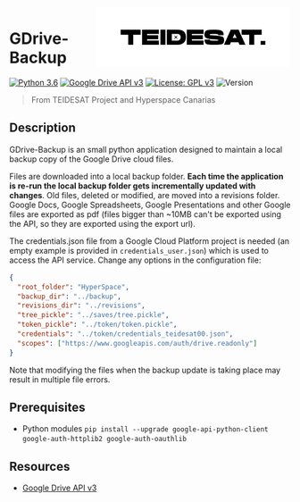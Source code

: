 <img width="350" src="logo.png" align="right" />

# GDrive-Backup
[![Python 3.6](https://img.shields.io/badge/python-3.6-blue.svg)](https://www.python.org/downloads/release/python-360/)
[![Google Drive API v3](https://img.shields.io/badge/GDrive%20API-v3-blue.svg)](https://developers.google.com/drive/api/v3/reference?hl=es)
[![License: GPL v3](https://img.shields.io/badge/License-GPLv3-green.svg)](https://www.gnu.org/licenses/gpl-3.0)
![Version](https://img.shields.io/badge/alpha-0.1.0-yellow.svg)

> From TEIDESAT Project and Hyperspace Canarias

## Description

GDrive-Backup is an small python application designed to maintain a local backup copy
of the Google Drive cloud files.

Files are downloaded into a local backup folder. **Each time the application is re-run
the local backup folder gets incrementally updated with changes**. Old files, deleted or
modified, are moved into a revisions folder. Google Docs, Google Spreadsheets,
Google Presentations and other Google files are exported as pdf (files bigger
than ~10MB can't be exported using the API, so they are exported using the export url).   

The credentials.json file from a Google Cloud Platform project is needed (an empty example
is provided in `credentials_user.json`) which is used to access the API service. Change any options
in the configuration file:

```json
{
  "root_folder": "HyperSpace",
  "backup_dir": "../backup",
  "revisions_dir": "../revisions",
  "tree_pickle": "../saves/tree.pickle",
  "token_pickle": "../token/token.pickle",
  "credentials": "../token/credentials_teidesat00.json",
  "scopes": ["https://www.googleapis.com/auth/drive.readonly"]
}
```

Note that modifying the files when the backup update is taking place may result in multiple file errors.

## Prerequisites

- Python modules `pip install --upgrade google-api-python-client google-auth-httplib2 google-auth-oauthlib`

## Resources

- [Google Drive API v3](https://developers.google.com/drive/)
